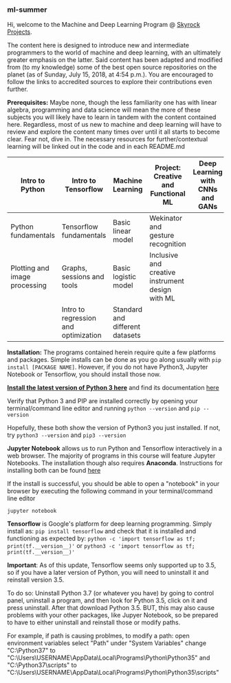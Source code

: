 ### ml-summer

Hi, welcome to the Machine and Deep Learning Program @ [Skyrock Projects](https://www.facebook.com/skyrockprojects/).

The content here is designed to introduce new and intermediate programmers to the world of machine and deep learning, with an ultimately greater emphasis on the latter. Said content has been adapted and modified from (to my knowledge) some of the best open source repositories on the planet (as of Sunday, July 15, 2018, at 4:54 p.m.). You are encouraged to follow the links to accredited sources to explore their contributions even further.

**Prerequisites:** Maybe none, though the less familiarity one has with linear algebra, programming and data science will mean the more of these subjects you will likely have to learn in tandem with the content contained here. Regardless, most of us new to machine and deep learning will have to review and explore the content many times over until it all starts to become clear. Fear not, dive in. The necessary resources for further/contextual learning will be linked out in the code and in each README.md

|Intro to Python|Intro to Tensorflow|Machine Learning|Project: Creative and Functional ML|Deep Learning with CNNs and GANs|Advanced Models and Feature Visualization|Final Project and Specialized Areas
|---|---|---|---|---|---|---|
|Python fundamentals|Tensorflow fundamentals|Basic linear model|Wekinator and gesture recognition
|Plotting and image processing|Graphs, sessions and tools|Basic logistic model|Inclusive and creative instrument design with ML|
| |Intro to regression and optimization|Standard and different datasets|

**Installation:** The programs contained herein require quite a few platforms and packages. Simple installs can be done as you go along usually with ```pip install [PACKAGE NAME]```. However, if you do not have Python3, Jupyter Notebook or Tensorflow, you should install those now.

**[Install the latest version of Python 3 here](https://www.python.org/downloads/)** and find its documentation [here](https://docs.python.org/3/)

Verify that Python 3 and PIP are installed correctly by opening your terminal/command line editor and running
```python --version```
and
```pip --version```

Hopefully, these both show the version of Python3 you just installed. If not, try
```python3 --version```
and
```pip3 --version```

**Jupyter Notebook** allows us to run Python and Tensorflow interactively in a web browser. The majority of programs in this course will feature Jupyter Notebooks. The installation though also requires **Anaconda**. Instructions for installing both can be found [here](http://jupyter.org/install)

If the install is successful, you should be able to open a "notebook" in your browser by executing the following command in your terminal/command line editor

```jupyter notebook```

**Tensorflow** is Google's platform for deep learning programming. Simply install as:
```pip install tensorflow```
and check that it is installed and functioning as expected by:
```python -c 'import tensorflow as tf; print(tf.__version__)'```
or
```python3 -c 'import tensorflow as tf; print(tf.__version__)'```


**Important**: As of this update, Tensorflow seems only supported up to 3.5, so if you have a later version of Python, you will need to uninstall it and reinstall version 3.5.

To do so: Uninstall Python 3.7 (or whatever you have) by going to control panel, uninstall a program, and then look for Python 3.5, click on it and press uninstall. After that download Python 3.5. BUT, this may also cause problems with your other packages, like Jupyer Notebook, so be prepared to have to either uninstall and reinstall those or modify paths.

For example, if path is causing problmes, to modify a path: open environment variables select "Path" under "System Variables" change "C:\Python37" to "C:\Users\USERNAME\AppData\Local\Programs\Python\Python35" and "C:\Python37\scripts" to "C:\Users\USERNAME\AppData\Local\Programs\Python\Python35\scripts"

